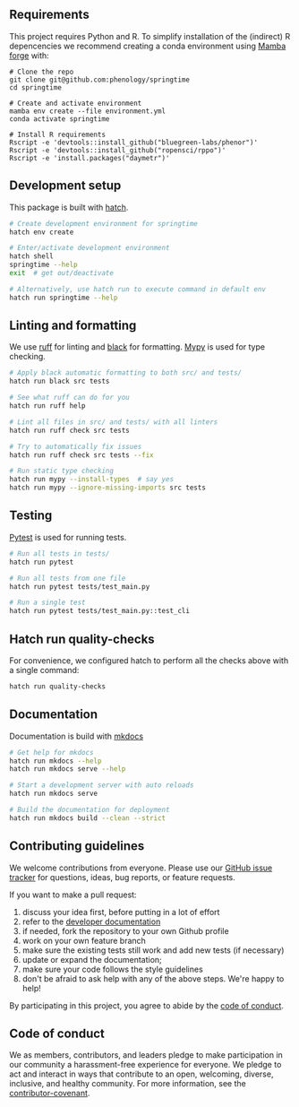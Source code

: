 <!--
SPDX-FileCopyrightText: 2023 Springtime authors

SPDX-License-Identifier: Apache-2.0
-->

## Requirements

This project requires Python and R. To simplify installation of the (indirect) R
depencencies we recommend creating a conda environment using [Mamba
forge](https://github.com/conda-forge/miniforge#mambaforge) with:

```shell
# Clone the repo
git clone git@github.com:phenology/springtime
cd springtime

# Create and activate environment
mamba env create --file environment.yml
conda activate springtime

# Install R requirements
Rscript -e 'devtools::install_github("bluegreen-labs/phenor")'
Rscript -e 'devtools::install_github("ropensci/rppo")'
Rscript -e 'install.packages("daymetr")'
```

## Development setup

This package is built with [hatch](https://hatch.pypa.io/latest/).

```bash
# Create development environment for springtime
hatch env create

# Enter/activate development environment
hatch shell
springtime --help
exit  # get out/deactivate

# Alternatively, use hatch run to execute command in default env
hatch run springtime --help
```

## Linting and formatting

We use [ruff](https://beta.ruff.rs/docs/) for linting and
[black](https://black.readthedocs.io/en/stable/) for formatting.
[Mypy](https://mypy-lang.org/) is used for type checking.

```bash
# Apply black automatic formatting to both src/ and tests/
hatch run black src tests

# See what ruff can do for you
hatch run ruff help

# Lint all files in src/ and tests/ with all linters
hatch run ruff check src tests

# Try to automatically fix issues
hatch run ruff check src tests --fix

# Run static type checking
hatch run mypy --install-types  # say yes
hatch run mypy --ignore-missing-imports src tests
```

## Testing

[Pytest](https://docs.pytest.org/en/7.2.x/) is used for running tests.

```bash
# Run all tests in tests/
hatch run pytest

# Run all tests from one file
hatch run pytest tests/test_main.py

# Run a single test
hatch run pytest tests/test_main.py::test_cli
```

## Hatch run quality-checks

For convenience, we configured hatch to perform all the checks above with a
single command:

```bash
hatch run quality-checks
```

## Documentation

Documentation is build with [mkdocs](https://www.mkdocs.org/)

```bash
# Get help for mkdocs
hatch run mkdocs --help
hatch run mkdocs serve --help

# Start a development server with auto reloads
hatch run mkdocs serve

# Build the documentation for deployment
hatch run mkdocs build --clean --strict
```

## Contributing guidelines

We welcome contributions from everyone. Please use our [GitHub issue
tracker](https://github.com/phenology/springtime/issues) for questions, ideas,
bug reports, or feature requests.

If you want to make a pull request:

1. discuss your idea first, before putting in a lot of effort
1. refer to the [developer
   documentation](https://springtime.readthedocs.io/en/latest/develop.html)
1. if needed, fork the repository to your own Github profile
1. work on your own feature branch
1. make sure the existing tests still work and add new tests (if necessary)
1. update or expand the documentation;
1. make sure your code follows the style guidelines
1. don't be afraid to ask help with any of the above steps. We're happy to help!

By participating in this project, you agree to abide by the [code of
conduct](https://github.com/phenology/springtime/blob/main/CODE_OF_CONDUCT.md).

## Code of conduct

We as members, contributors, and leaders pledge to make participation in our
community a harassment-free experience for everyone. We pledge to act and
interact in ways that contribute to an open, welcoming, diverse, inclusive, and
healthy community. For more information, see the
[contributor-covenant](https://www.contributor-covenant.org/version/2/1/code_of_conduct/).
